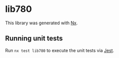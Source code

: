 # lib780

This library was generated with [Nx](https://nx.dev).

## Running unit tests

Run `nx test lib780` to execute the unit tests via [Jest](https://jestjs.io).
